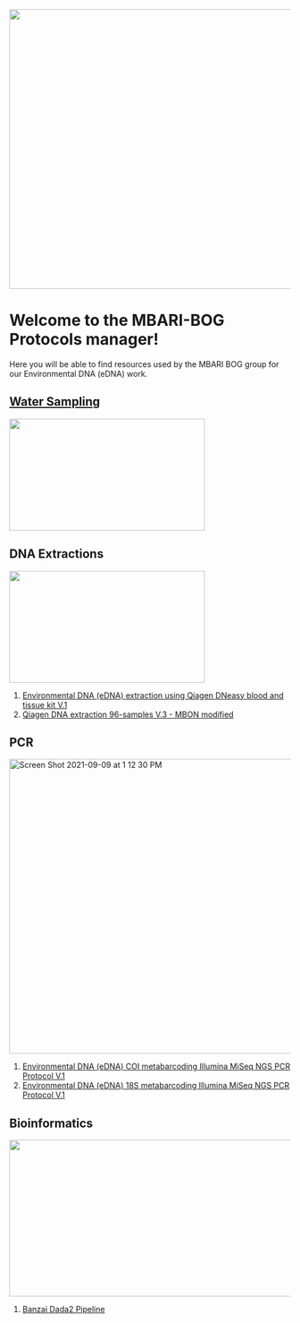 
<img src="https://user-images.githubusercontent.com/30352066/132426436-84807e43-e1ba-44ac-9cc7-92386559da6b.jpg" height="500" width="700">

# Welcome to the MBARI-BOG Protocols manager!
Here you will be able to find resources used by the MBARI BOG group for our Environmental DNA (eDNA) work.

## [Water Sampling](Water_Sampling_page.md)
[<img src="https://user-images.githubusercontent.com/30352066/132736658-76bed776-66fb-4854-acb6-3f3cfdd0e4e0.jpg" height="200" width="350">](Water_Sampling_page.md)


## DNA Extractions
<img src="https://user-images.githubusercontent.com/30352066/132754771-d38e335e-1522-4cb0-9652-3fd84405349f.jpg" height="200" width="350">

1. [Environmental DNA (eDNA) extraction using Qiagen DNeasy blood and tissue kit V.1](eDNA_extraction_V1)
2. [Qiagen DNA extraction 96-samples V.3 - MBON modified](QiagenDNAextraction.md)

## PCR
<img width="527" alt="Screen Shot 2021-09-09 at 1 12 30 PM" src="https://user-images.githubusercontent.com/30352066/132756023-64c6f7d0-4ef2-4ca1-be64-c20667d9fd03.png">

1. [Environmental DNA (eDNA) COI metabarcoding Illumina MiSeq NGS PCR Protocol V.1](COIPCRProtocol.md)
2. [Environmental DNA (eDNA) 18S metabarcoding Illumina MiSeq NGS PCR Protocol V.1](eDNA_18S_PCR_V1.md)


## Bioinformatics
<img width="527" height="280" src="https://user-images.githubusercontent.com/30352066/132757381-93a4d3f1-dfc8-4c0d-99ab-05d8af0a4981.png">

1. [Banzai Dada2 Pipeline](5.1_Banzai_Pipeline.md)
